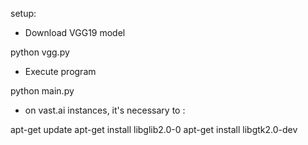 setup:

* Download VGG19 model

python vgg.py

* Execute program

python main.py

* on vast.ai instances, it's necessary to :

apt-get update
apt-get install libglib2.0-0
apt-get install libgtk2.0-dev
